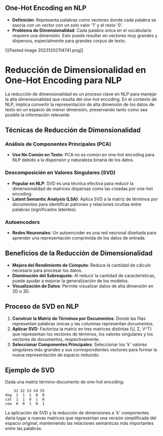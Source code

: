 ## One-Hot Encoding en NLP

- **Definición**: Representa palabras como vectores donde cada palabra se asocia con un vector con un solo valor '1' y el resto '0'.
- **Problema de Dimensionalidad**: Cada palabra única en el vocabulario requiere una dimensión. Esto puede resultar en vectores muy grandes y dispersos, especialmente para grandes corpus de texto.

![[Pasted image 20231202114741.png]]
# Reducción de Dimensionalidad en One-Hot Encoding para NLP

La reducción de dimensionalidad es un proceso clave en NLP para manejar la alta dimensionalidad que resulta del one-hot encoding. En el contexto de NLP, implica convertir la representación de alta dimensión de los datos de texto en un espacio 
de menor dimensión, preservando tanto como sea posible la información relevante.

## Técnicas de Reducción de Dimensionalidad

### Análisis de Componentes Principales (PCA)
- **Uso No Común en Texto**: PCA no es común en one-hot encoding para NLP debido a la dispersión y naturaleza binaria de los datos.

### Descomposición en Valores Singulares (SVD)
- **Popular en NLP**: SVD es una técnica efectiva para reducir la dimensionalidad de matrices dispersas como las creadas por one-hot encoding.
- **Latent Semantic Analysis (LSA)**: Aplica SVD a la matriz de términos por documentos para identificar patrones y relaciones ocultas entre palabras (significados latentes).

### Autoencoders
- **Redes Neuronales**: Un autoencoder es una red neuronal diseñada para aprender una representación comprimida de los datos de entrada.

## Beneficios de la Reducción de Dimensionalidad

- **Mejora del Rendimiento de Cómputo**: Reduce la cantidad de cálculo necesario para procesar los datos.
- **Disminución del Sobreajuste**: Al reducir la cantidad de características, puede ayudar a mejorar la generalización de los modelos.
- **Visualización de Datos**: Permite visualizar datos de alta dimensión en 2D o 3D.

## Proceso de SVD en NLP

1. **Construir la Matriz de Términos por Documentos**: Donde las filas representan palabras únicas y las columnas representan documentos.
2. **Aplicar SVD**: Factoriza la matriz en tres matrices distintas (U, Σ, V^T) que representan los vectores de términos, los valores singulares y los vectores de documentos, respectivamente.
3. **Seleccionar Componentes Principales**: Seleccionar los 'k' valores singulares más grandes y sus correspondientes vectores para formar la nueva representación de espacio reducido.

## Ejemplo de SVD

Dada una matriz término-documento de one-hot encoding:

```plaintext
    S1 S2 S3 S4 S5
dog  1  1  1  0  0
cat  1  1  0  1  0
cow  0  0  1  0  1
```

La aplicación de SVD y la reducción de dimensiones a 'k' componentes daría lugar a nuevas matrices que representan una versión simplificada del espacio original, manteniendo las relaciones semánticas más importantes entre las palabras.